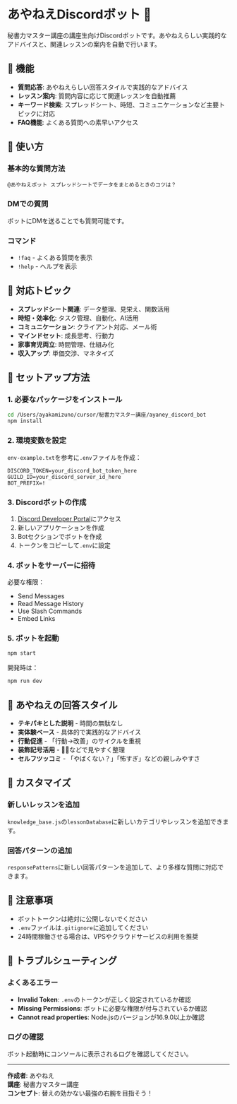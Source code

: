# あやねえDiscordボット 💎

秘書力マスター講座の講座生向けDiscordボットです。あやねえらしい実践的なアドバイスと、関連レッスンの案内を自動で行います。

## 🔹 機能

- **質問応答**: あやねえらしい回答スタイルで実践的なアドバイス
- **レッスン案内**: 質問内容に応じて関連レッスンを自動推薦
- **キーワード検索**: スプレッドシート、時短、コミュニケーションなど主要トピックに対応
- **FAQ機能**: よくある質問への素早いアクセス

## 🔹 使い方

### 基本的な質問方法
```
@あやねえボット スプレッドシートでデータをまとめるときのコツは？
```

### DMでの質問
ボットにDMを送ることでも質問可能です。

### コマンド
- `!faq` - よくある質問を表示
- `!help` - ヘルプを表示

## 🔹 対応トピック

- **スプレッドシート関連**: データ整理、見栄え、関数活用
- **時短・効率化**: タスク管理、自動化、AI活用
- **コミュニケーション**: クライアント対応、メール術
- **マインドセット**: 成長思考、行動力
- **家事育児両立**: 時間管理、仕組み化
- **収入アップ**: 単価交渉、マネタイズ

## 🔹 セットアップ方法

### 1. 必要なパッケージをインストール
```bash
cd /Users/ayakamizuno/cursor/秘書力マスター講座/ayaney_discord_bot
npm install
```

### 2. 環境変数を設定
`env-example.txt`を参考に`.env`ファイルを作成：

```
DISCORD_TOKEN=your_discord_bot_token_here
GUILD_ID=your_discord_server_id_here
BOT_PREFIX=!
```

### 3. Discordボットの作成
1. [Discord Developer Portal](https://discord.com/developers/applications)にアクセス
2. 新しいアプリケーションを作成
3. Botセクションでボットを作成
4. トークンをコピーして`.env`に設定

### 4. ボットをサーバーに招待
必要な権限：
- Send Messages
- Read Message History
- Use Slash Commands
- Embed Links

### 5. ボットを起動
```bash
npm start
```

開発時は：
```bash
npm run dev
```

## 🔹 あやねえの回答スタイル

- **テキパキとした説明** - 時間の無駄なし
- **実体験ベース** - 具体的で実践的なアドバイス
- **行動促進** - 「行動→改善」のサイクルを重視
- **装飾記号活用** - 💎🔹などで見やすく整理
- **セルフツッコミ** - 「やばくない？」「怖すぎ」などの親しみやすさ

## 🔹 カスタマイズ

### 新しいレッスンを追加
`knowledge_base.js`の`lessonDatabase`に新しいカテゴリやレッスンを追加できます。

### 回答パターンの追加
`responsePatterns`に新しい回答パターンを追加して、より多様な質問に対応できます。

## 🔹 注意事項

- ボットトークンは絶対に公開しないでください
- `.env`ファイルは`.gitignore`に追加してください
- 24時間稼働させる場合は、VPSやクラウドサービスの利用を推奨

## 🔹 トラブルシューティング

### よくあるエラー
- **Invalid Token**: `.env`のトークンが正しく設定されているか確認
- **Missing Permissions**: ボットに必要な権限が付与されているか確認
- **Cannot read properties**: Node.jsのバージョンが16.9.0以上か確認

### ログの確認
ボット起動時にコンソールに表示されるログを確認してください。

---

**作成者**: あやねえ  
**講座**: 秘書力マスター講座  
**コンセプト**: 替えの効かない最強の右腕を目指そう！
